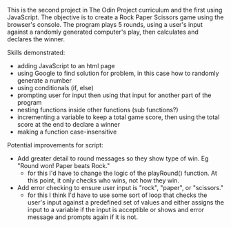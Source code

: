 This is the second project in The Odin Project curriculum and the first using JavaScript. The objective is to create a Rock Paper Scissors game using the browser's console. The program plays 5 rounds, using a user's input against a randomly generated computer's play, then calculates and declares the winner.

Skills demonstrated:
- adding JavaScript to an html page
- using Google to find solution for problem, in this case how to randomly generate a number
- using conditionals (if, else)
- prompting user for input then using that input for another part of the program
- nesting functions inside other functions (sub functions?)
- incrementing a variable to keep a total game score, then using the total score at the end to declare a winner
- making a function case-insensitive

Potential improvements for script:
- Add greater detail to round messages so they show type of win. Eg "Round won! Paper beats Rock."
    - for this I'd have to change the logic of the playRound() function. At this point, it only checks who wins, not how they win.
- Add error checking to ensure user input is "rock", "paper", or "scissors."
    - for this I think I'd have to use some sort of loop that checks the user's input against a predefined set of values and either assigns the input to a variable if the input is acceptible or shows and error message and prompts again if it is not.